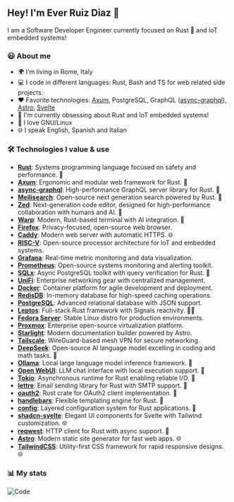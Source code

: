 ## Hey! I'm Ever Ruiz Diaz 👋

I am a Software Developer Engineer currently focused on Rust 🦀 and IoT embedded systems!  

### 😃 About me

* 🌍 I'm living in Rome, Italy
* 💻 I code in different languages: Rust, Bash and TS for web related side projects.
* ♥️ Favorite technologies: [Axum](https://crates.io/crates/axum), PostgreSQL, GraphQL ([async-graphql](https://crates.io/crates/async-graphql)), [Astro](https://astro.build/), [Svelte](https://svelte.dev/)
* 🌱 I'm currently obsessing about Rust and IoT embedded systems!
* 🐧 I love GNU/Linux
* 🌐 I speak English, Spanish and Italian

### 🛠 Technologies I value & use

* **[Rust](https://www.rust-lang.org/)**: Systems programming language focused on safety and performance. 🦀
* **[Axum](https://crates.io/crates/axum)**: Ergonomic and modular web framework for Rust. 🦀
* **[async-graphql](https://crates.io/crates/async-graphql)**: High-performance GraphQL server library for Rust. 🦀
* **[Meilisearch](https://www.meilisearch.com/)**: Open-source next generation search powered by Rust. 🦀
* **[Zed](https://zed.dev/)**: Next-generation code editor, designed for high-performance collaboration with humans and AI. 🦀
* **[Warp](https://www.warp.dev/)**: Modern, Rust-based terminal with AI integration. 🦀
* **[Firefox](https://www.mozilla.org/firefox/)**: Privacy-focused, open-source web browser.
* **[Caddy](https://caddyserver.com/)**: Modern web server with automatic HTTPS. 🌐
* **[RISC-V](https://riscv.org/)**: Open-source processor architecture for IoT and embedded systems.
* **[Grafana](https://grafana.com/)**: Real-time metric monitoring and data visualization.
* **[Prometheus](https://prometheus.io/)**: Open-source systems monitoring and alerting toolkit.
* **[SQLx](https://crates.io/crates/sqlx)**: Async PostgreSQL toolkit with query verification for Rust. 🦀
* **[UniFi](https://www.ui.com/)**: Enterprise networking gear with centralized management.
* **[Docker](https://www.docker.com/)**: Container platform for agile development and deployment.
* **[RedisDB](https://redis.io/)**: In-memory database for high-speed caching operations.
* **[PostgreSQL](https://www.postgresql.org/)**: Advanced relational database with JSON support.
* **[Leptos](https://leptos.dev/)**: Full-stack Rust framework with Signals reactivity. 🦀🌐
* **[Fedora Server](https://getfedora.org/server/)**: Stable Linux distro for production environments.
* **[Proxmox](https://www.proxmox.com/)**: Enterprise open-source virtualization platform.
* **[Starlight](https://starlight.astro.build/)**: Modern documentation builder powered by Astro.
* **[Tailscale](https://tailscale.com/)**: WireGuard-based mesh VPN for secure networking.
* **[DeepSeek](https://www.deepseek.com/)**: Open-source AI language model excelling in coding and math tasks. 🤖
* **[Ollama](https://ollama.ai/)**: Local large language model inference framework. 🤖
* **[Open WebUI](https://openwebui.com/)**: LLM chat interface with local execution support. 🤖
* **[Tokio](https://tokio.rs/)**: Asynchronous runtime for Rust enabling reliable I/O. 🦀
* **[lettre](https://crates.io/crates/lettre)**: Email sending library for Rust with SMTP support. 🦀
* **[oauth2](https://crates.io/crates/oauth2)**: Rust crate for OAuth2 client implementation. 🦀
* **[handlebars](https://crates.io/crates/handlebars)**: Flexible templating engine for Rust. 🦀
* **[config](https://crates.io/crates/config)**: Layered configuration system for Rust applications. 🦀
* **[shadcn-svelte](https://www.shadcn-svelte.com/)**: Elegant UI components for Svelte with Tailwind customization. 🌐
* **[reqwest](https://crates.io/crates/reqwest)**: HTTP client for Rust with async support. 🦀
* **[Astro](https://astro.build/)**: Modern static site generator for fast web apps. 🌐
* **[TailwindCSS](https://tailwindcss.com/)**: Utility-first CSS framework for rapid responsive designs. 🌐

### 📊 My stats

<!-- ![My stats](https://github-readme-stats.vercel.app/api?username=ruizdiazever&show_icons=true&theme=calm&count_private=true) -->
![Code](https://github-readme-stats.vercel.app/api/top-langs/?username=ruizdiazever&layout=compact&theme=calm&count_private=true&hide=SCSS,Less,Java,Python&langs_count=8)

